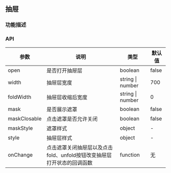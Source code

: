 抽屉
---

### 功能描述

### API

| 参数 | 说明 | 类型 | 默认值 |
| --- | --- | --- | --- |
| open | 是否打开抽屉层 | boolean | false |
| width | 抽屉层宽度 | string \| number | 700 |
| foldWidth | 抽屉层收缩后宽度 | string \| number | 0 |
| mask | 是否展示遮罩 | boolean | false |
| maskClosable | 点击遮罩是否允许关闭	 | boolean | false |
| maskStyle | 遮罩样式 | object | - |
| style | 抽屉层样式 | object | - |
| onChange | 点击遮罩关闭抽屉层以及点击fold、unfold按钮改变抽屉层打开状态的回调函数 | function | 无 |
